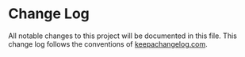 # Change Log
All notable changes to this project will be documented in this file. This change log follows the conventions of [keepachangelog.com](http://keepachangelog.com/).



